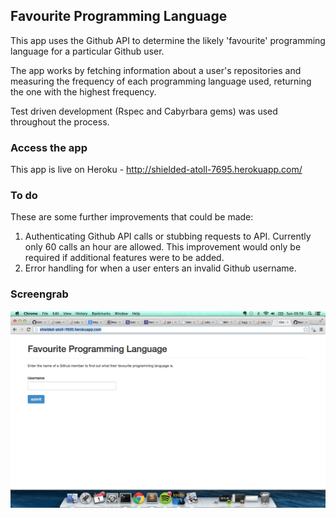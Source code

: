 Favourite Programming Language
------------------------------

This app uses the Github API to determine the likely 'favourite' programming language for a particular Github user.

The app works by fetching information about a user's repositories and measuring the frequency of each programming language used, returning the one with the highest frequency.

Test driven development (Rspec and Cabyrbara gems) was used throughout the process.

### Access the app
This app is live on Heroku - http://shielded-atoll-7695.herokuapp.com/

### To do
These are some further improvements that could be made:

1. Authenticating Github API calls or stubbing requests to API. Currently only 60 calls an hour are allowed. This improvement would only be required if additional features were to be added.
2. Error handling for when a user enters an invalid Github username.

### Screengrab

![](app/assets/images/screengrab.png)
